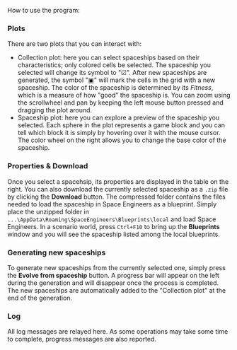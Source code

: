 How to use the program:

### Plots
There are two plots that you can interact with:

* Collection plot: here you can select spaceships based on their characteristics; only colored cells be selected. The spaceship you selected will change its symbol to "☑". After new spaceships are generated, the symbol "▣" will mark the cells in the grid with a new spaceship. The color of the spaceship is determined by its *Fitness*, which is a measure of how "good" the spaceship is. You can zoom using the scrollwheel and pan by keeping the left mouse button pressed and dragging the plot around.
* Spaceship plot: here you can explore a preview of the spaceship you selected. Each sphere in the plot represents a game block and you can tell which block it is simply by hovering over it with the mouse cursor. The color wheel on the right allows you to change the base color of the spaceship.

### Properties & Download
Once you select a spacehsip, its properties are displayed in the table on the right. You can also download the currently selected spaceship as a `.zip` file by clicking the **Download** button. The compressed folder contains the files needed to load the spaceship in Space Engineers as a blueprint. Simply place the unzipped folder in `...\AppData\Roaming\SpaceEngineers\Blueprints\local` and load Space Engineers. In a scenario world, press `Ctrl+F10` to bring up the **Blueprints** window and you will see the spaceship listed among the local blueprints.

### Generating new spaceships
To generate new spaceships from the currently selected one, simply press the **Evolve from spaceship** button. A progress bar will appear on the left during the generation and will disappear once the process is completed. The new spaceships are automatically added to the "Collection plot" at the end of the generation.

### Log
All log messages are relayed here. As some operations may take some time to complete, progress messages are also reported.